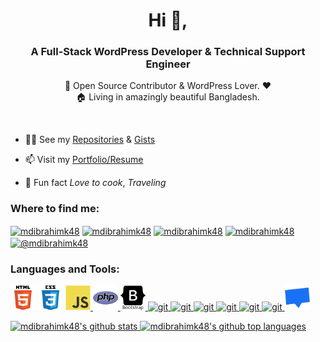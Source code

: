 <h1 align="center">Hi 👋,</h1>
<h3 align="center"> A Full-Stack WordPress Developer & Technical Support Engineer</h3>

<p align="center">🚀 Open Source Contributor & WordPress Lover. ❤️ </br>
🏠 Living in amazingly beautiful Bangladesh. </p></br>

- 👨‍💻 See my  [Repositories](https://github.com/mdibrahimk48?tab=repositories) & [Gists](https://gist.github.com/mdibrahimk48)

- 📫 Visit my [Portfolio/Resume](https://www.ibrahimkhalil.xyz/)

- 🥳 Fun fact *Love to cook*, *Traveling*

<h3 align="left">Where to find me:</h3>
<p align="left">
<a href="https://profiles.wordpress.org/mdibrahimk48/" target="blank"><img align="center" src="https://raw.githubusercontent.com/rahuldkjain/github-profile-readme-generator/master/src/images/icons/Social/wordpress.svg" alt="mdibrahimk48" height="25" width="40" /></a>
<a href="https://www.facebook.com/mdibrahimk48/" target="blank"><img align="center" src="https://raw.githubusercontent.com/rahuldkjain/github-profile-readme-generator/master/src/images/icons/Social/facebook.svg" alt="mdibrahimk48" height="25" width="40" /></a>
<a href="https://www.linkedin.com/in/mdibrahimk48/" target="blank"><img align="center" src="https://raw.githubusercontent.com/rahuldkjain/github-profile-readme-generator/master/src/images/icons/Social/linked-in-alt.svg" alt="mdibrahimk48" height="25" width="40" /></a>
<a href="https://www.twitter.com/mdibrahimk48/" target="blank"><img align="center" src="https://raw.githubusercontent.com/rahuldkjain/github-profile-readme-generator/master/src/images/icons/Social/twitter.svg" alt="mdibrahimk48" height="25" width="40" /></a>
<a href="https://www.youtube.com/@mdibrahimk48" target="blank"><img align="center" src="https://raw.githubusercontent.com/rahuldkjain/github-profile-readme-generator/master/src/images/icons/Social/youtube.svg" alt="@mdibrahimk48" height="25" width="40" /></a>
</p>

<h3 align="left">Languages and Tools:</h3>

<p align="left">
    <a href="https://www.w3.org/html/" target="_blank"><img src="https://raw.githubusercontent.com/devicons/devicon/master/icons/html5/html5-original-wordmark.svg" alt="html5" width="40" height="40"/></a>
    <a href="https://www.w3schools.com/css/" target="_blank"><img src="https://raw.githubusercontent.com/devicons/devicon/master/icons/css3/css3-original-wordmark.svg" alt="css3" width="40" height="40"/></a>
    <a href="https://developer.mozilla.org/en-US/docs/Web/JavaScript" target="_blank"> <img src="https://raw.githubusercontent.com/devicons/devicon/master/icons/javascript/javascript-original.svg" alt="javascript" width="40" height="40"/> </a>
    <a href="https://www.php.net/" target="_blank"> <img src="https://raw.githubusercontent.com/devicons/devicon/master/icons/php/php-original.svg" alt="PHP" width="40" height="40"/> </a>
    <a href="https://getbootstrap.com" target="_blank"> <img src="https://raw.githubusercontent.com/devicons/devicon/master/icons/bootstrap/bootstrap-plain-wordmark.svg" alt="bootstrap" width="40" height="40"/> </a>
    <a href="https://jquery.com/" target="_blank"> <img src="https://www.vectorlogo.zone/logos/jquery/jquery-horizontal.svg" alt="git" width="40" height="40"/> </a>
    <a href="https://www.mysql.com/" target="_blank"> <img src="https://www.vectorlogo.zone/logos/mysql/mysql-ar21.svg" alt="git" width="70" height="70"/> </a>
    <a href="https://git-scm.com/" target="_blank"> <img src="https://www.vectorlogo.zone/logos/git-scm/git-scm-icon.svg" alt="git" width="40" height="40"/> </a>
    <a href="https://visualstudio.microsoft.com/" target="_blank"> <img src="https://www.vectorlogo.zone/logos/visualstudio_code/visualstudio_code-icon.svg" alt="git" width="40" height="40"/> </a>
    <a href="https://make.wordpress.org/chat/" target="_blank"> <img src="https://www.vectorlogo.zone/logos/slack/slack-icon.svg" alt="git" width="40" height="40"/> </a>
    <a href="https://app.asana.com/" target="_blank"> <img src="https://www.vectorlogo.zone/logos/asana/asana-ar21.svg" alt="git" width="40" height="40"/> </a>
    <a href="https://app.crisp.chat/" target="_blank"> <img src="https://raw.githubusercontent.com/mdibrahimk48/mdibrahimk48/master/images/IK/Crisp-Live-Chat.svg" alt="git" width="40" height="40"/> </a>
</p>

<a href="https://github.com/mdibrahimk48">
  <img height="180em" src="https://github-readme-stats.vercel.app/api?username=mdibrahimk48&show_icons=true&theme=dracula&count_private=true&include_all_commits=true" alt="mdibrahimk48's github stats" />
  <img height="180em" src="https://github-readme-stats.vercel.app/api/top-langs/?username=mdibrahimk48&theme=dracula&layout=compact" alt="mdibrahimk48's github top languages" />
</a>